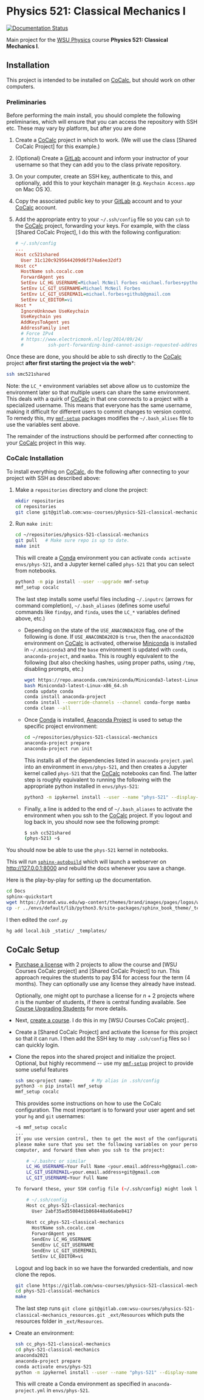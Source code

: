 Physics 521: Classical Mechanics I
==================================

[![Documentation Status](https://readthedocs.org/projects/physics-521-classical-mechanics-i/badge/?version=latest)](https://physics-521-classical-mechanics-i.readthedocs.io/en/latest/?badge=latest)

Main project for the [WSU Physics] course **Physics 521: Classical Mechanics I**.

## Installation

This project is intended to be installed on [CoCalc], but should work on other
computers.

### Preliminaries

Before performing the main install, you should complete the following preliminaries,
which will ensure that you can access the repository with SSH etc.  These may vary by
platform, but after you are done

1. Create a [CoCalc] project in which to work. (We will use the class [Shared CoCalc
   Project] for this example.)
2. (Optional) Create a [GitLab] account and inform your instructor of your username so
   that they can add you to the class private repository.
3. On your computer, create an SSH key, authenticate to this, and optionally, add this
   to your keychain manager (e.g. `Keychain Access.app` on Mac OS X).
4. Copy the associated public key to your [GitLab] account and to your [CoCalc] account.
5. Add the appropriate entry to your `~/.ssh/config` file so you can `ssh` to the
   [CoCalc] project, forwarding your keys.  For example, with the class [Shared CoCalc
   Project], I do this with the following configuration:
   
   ```ini
   # ~/.ssh/config
   ...
   Host cc521shared
     User 31c120c9295644209d6f374a6ee32df3
   Host cc*
     HostName ssh.cocalc.com
     ForwardAgent yes
     SetEnv LC_HG_USERNAME=Michael McNeil Forbes <michael.forbes+python@gmail.com>
     SetEnv LC_GIT_USERNAME=Michael McNeil Forbes
     SetEnv LC_GIT_USEREMAIL=michael.forbes+github@gmail.com
     SetEnv LC_EDITOR=vi
   Host *
     IgnoreUnknown UseKeychain
     UseKeychain yes
     AddKeysToAgent yes
     AddressFamily inet
     # Force IPv4
     # https://www.electricmonk.nl/log/2014/09/24/
     #         ssh-port-forwarding-bind-cannot-assign-requested-address/
   ```

Once these are done, you should be able to ssh directly to the [CoCalc] project **after
first starting the project via the web***:

```bash
ssh smc521shared
```

Note: the `LC_*` environment variables set above allow us to customize the environment
later so that multiple users can share the same environment.  This deals with a quirk of
[CoCalc] in that one connects to a project with a specialized username.  This means that
everyone has the same username, making it difficult for different users to commit
changes to version control.  To remedy this, my [`mmf-setup`] packages modifies the
`~/.bash_alises` file to use the variables sent above.

The remainder of the instructions should be performed after connecting to your [CoCalc]
project in this way.
   
### CoCalc Installation

To install everything on [CoCalc], do the following after connecting to your project
with SSH as described above:

1. Make a `repositories` directory and clone the project:

   ```bash
   mkdir repositories
   cd repositories
   git clone git@gitlab.com:wsu-courses/physics-521-classical-mechanics.git
   ```
2. Run `make init`:
  
   ```bash
   cd ~/repositories/physics-521-classical-mechanics
   git pull   # Make sure repo is up to date.
   make init
   ```
   
   This will create a [Conda] environment you can activate `conda activate envs/phys-521`,
   and a Jupyter kernel called `phys-521` that you can select from notebooks.
   
     ```bash
     python3 -m pip install --user --upgrade mmf-setup
     mmf_setup cocalc
     ```
     
     The last step installs some useful files including `~/.inputrc` (arrows for command
     completion), `~/.bash_aliases` (defines some useful commands like `findpy`, and
     `finda`, uses the `LC_*` variables defined above, etc.)
   * Depending on the state of the `USE_ANACONDA2020` flag, one of the following is
     done. If `USE_ANACONDA2020` is `true`, then the `anaconda2020` environment on
     [CoCalc] is activated, otherwise [Miniconda] is installed in `~/.miniconda3` and
     the `base` environment is updated with `conda`, `anaconda-project`, and `mamba`.
     This is roughly equivalent to the following (but also checking hashes, using proper
     paths, using `/tmp`, disabling prompts, etc.)

     ```bash
     wget https://repo.anaconda.com/miniconda/Miniconda3-latest-Linux-x86_64.sh
     bash Miniconda3-latest-Linux-x86_64.sh
     conda update conda
     conda install anaconda-project
     conda install --override-channels --channel conda-forge mamba
     conda clean --all
     ```
   * Once [Conda] is installed, [Anaconda Project] is used to setup the specific project
     environment:

     ```bash
     cd ~/repositories/physics-521-classical-mechanics
     anaconda-project prepare
     anaconda-project run init
     ```

     This installs all of the dependencies listed in `anaconda-project.yaml` into an
     environment in `envs/phys-521`, and then creates a Jupyter kernel called
     `phys-521` that the [CoCalc] notebooks can find.  The latter step is roughly
     equivalent to running the following with the appropriate python installed in
     `envs/phys-521`:

     ```bash
     python3 -m ipykernel install --user --name "phys-521" --display-name "Python 3 (phys-521)"
     ```

   * Finally, a line is added to the end of `~/.bash_aliases` to activate the
     environment when you ssh to the [CoCalc] project.  If you logout and log back in,
     you should now see the following prompt:

     ```bash
     $ ssh cc521shared
     (phys-521) ~$ 
     ```
 
 You should now be able to use the `phys-521` kernel in notebooks.

This will run [`sphinx-autobuild`](https://github.com/executablebooks/sphinx-autobuild)
which will launch a webserver on http://127.0.0.1:8000 and rebuild the docs whenever you
save a change.

Here is the play-by-play for setting up the documentation.

```bash
cd Docs
sphinx-quickstart
wget https://brand.wsu.edu/wp-content/themes/brand/images/pages/logos/wsu-signature-vertical.svg -O _static/wsu-logo.svg 
cp -r ../envs/default/lib/python3.9/site-packages/sphinx_book_theme/_templates/* _templates
```

I then edited the `conf.py`

```bash
hg add local.bib _static/ _templates/
```

## CoCalc Setup


* [Purchase a license](https://cocalc.com/settings/licenses) with 2 projects to allow
  the course and [WSU Courses CoCalc project] and [Shared CoCalc Project] to run.  This
  approach requires the students to pay $14 for access four the term (4 months).  They
  can optionally use any license they already have instead.
   
  Optionally, one might opt to purchase a license for $n+2$ projects where $n$ is the
  number of students, if there is central funding available.  See [Course Upgrading
  Students](https://doc.cocalc.com/teaching-upgrade-course.html#course-upgrading-students)
  for more details.
  
* Next, [create a course](https://doc.cocalc.com/teaching-create-course.html).  I do
  this in my [WSU Courses CoCalc project]..



* Create a [Shared CoCalc Project] and activate the license for this project so that it
  can run.  I then add the SSH key to may `.ssh/config` files so I can quickly login.

* Clone the repos into the shared project and initialize the project.  Optional, but
  highly recommend -- use my [`mmf-setup`] project to provide some useful features

  ```bash
  ssh smc<project name>       # My alias in .ssh/config
  python3 -m pip install mmf_setup
  mmf_setup cocalc
  ```
  
  This provides some instructions on how to use the CoCalc configuration.  The most
  important is to forward your user agent and set your `hg` and `git` usernames:
  
  ```bash
  ~$ mmf_setup cocalc
  ...
  If you use version control, then to get the most of the configuration,
  please make sure that you set the following variables on your personal
  computer, and forward them when you ssh to the project:

      # ~/.bashrc or similar
      LC_HG_USERNAME=Your Full Name <your.email.address+hg@gmail.com>
      LC_GIT_USEREMAIL=your.email.address+git@gmail.com
      LC_GIT_USERNAME=Your Full Name

  To forward these, your SSH config file (~/.ssh/config) might look like:

      # ~/.ssh/config
      Host cc_phys-521-classical-mechanics
        User 2abf35ad55084d1b868448a66abe8417
    
      Host cc_phys-521-classical-mechanics
        HostName ssh.cocalc.com
        ForwardAgent yes
        SendEnv LC_HG_USERNAME
        SendEnv LC_GIT_USERNAME
        SendEnv LC_GIT_USEREMAIL
        SetEnv LC_EDITOR=vi
  ```
  
  Logout and log back in so we have the forwarded credentials, and now clone the repos.
  
  ```bash
  git clone https://gitlab.com/wsu-courses/physics-521-classical-mechanics.git phys-521-classical-mechanics
  cd phys-521-classical-mechanics
  make
  ```
  
  The last step runs `git clone git@gitlab.com:wsu-courses/physics-521-classical-mechanics_resources.git _ext/Resources` which puts the resources folder in `_ext/Resources`.

* Create an environment:

  ```bash
  ssh cc_phys-521-classical-mechanics
  cd phys-521-classical-mechanics
  anaconda2021
  anaconda-project prepare
  conda activate envs/phys-521
  python -m ipykernel install --user --name "phys-521" --display-name "Python 3 (phys-521)"
  ```

  This will create a Conda environment as specified in `anaconda-project.yml` in `envs/phys-521`.



<!-- Links -->
[CoCalc]: <https://cocalc.com> "CoCalc: Collaborative Calculation and Data Science"
[WSU Physics]: <https://physics.wsu.edu> "WSU Physics Department"
[GitLab]: <https://gitlab.com> "GitLab"
[GitHub]: <https://github.com> "GitHub"
[Git]: <https://git-scm.com> "Git"
[Mercurial]: <https://www.mercurial-scm.org> "Mercurial"
[hg-git]: <https://hg-git.github.io> "The Hg-Git mercurial plugin"
[Heptapod]: <https://heptapod.net> "Heptapod: is a community driven effort to bring Mercurial SCM support to GitLab"
[Jupyter]: <https://jupyter.org> "Jupyter"
[Jupytext]: <https://jupytext.readthedocs.io> "Jupyter Notebooks as Markdown Documents, Julia, Python or R Scripts"
[Resources project]: <https://gitlab.com/wsu-courses/physics-521-classical-mechanics_resources> "Private course resources repository."
[Official Course Repository]: <https://gitlab.com/wsu-courses/physics-521-classical-mechanics/> "Official Physics 581 Repository hosted on GitLab"
[file an issue]: <https://gitlab.com/wsu-courses/physics-521-classical-mechanics/-/issues> "Issues on the class GitLab project."
[Conda]: <https://docs.conda.io/en/latest/> "Conda: Package, dependency and environment management for any language—Python, R, Ruby, Lua, Scala, Java, JavaScript, C/ C++, FORTRAN, and more."
[`mmf-setup`]: <https://pypi.org/project/mmf-setup/>
[Miniconda]: <https://docs.conda.io/en/latest/miniconda.html> "Miniconda is a free minimal installer for conda."
[Anaconda Project]: <https://anaconda-project.readthedocs.io/en/latest/> "Reproducible and executable project directories"
